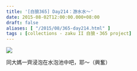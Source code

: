 ```yaml
---
title: '[白狼365] Day214：游水水～'
date: 2015-08-02T12:00:00.000+08:00
draft: false
aliases: [ "/2015/08/365-day214.html" ]
tags : [collections - zaku II 白狼・365 project]
---
```


[![](https://farm4.staticflickr.com/3693/20027199810_951f9bbf5d_z.jpg)](https://farm4.staticflickr.com/3693/20027199810_951f9bbf5d_z.jpg)

同大媽一齊浸泡在水泡池中吧，耶～（興奮）